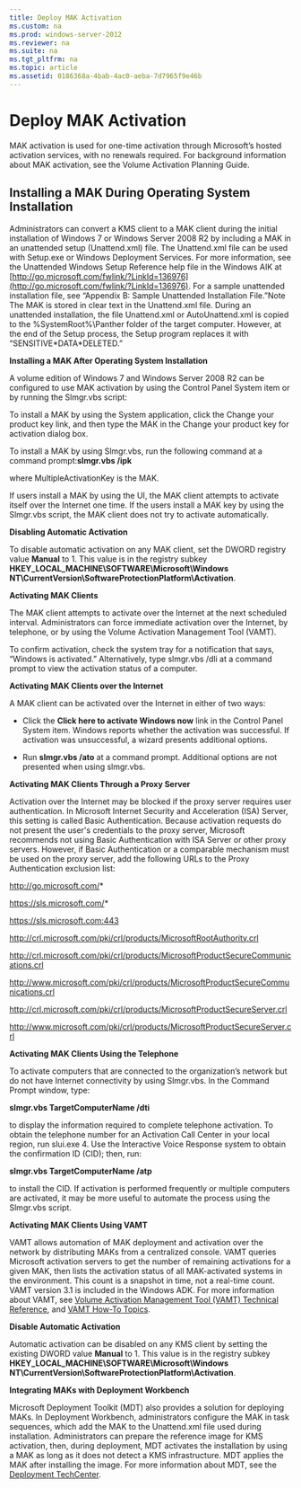 ```yaml
---
title: Deploy MAK Activation
ms.custom: na
ms.prod: windows-server-2012
ms.reviewer: na
ms.suite: na
ms.tgt_pltfrm: na
ms.topic: article
ms.assetid: 0186368a-4bab-4ac0-aeba-7d7965f9e46b
---
```

# Deploy MAK Activation
MAK activation is used for one-time activation through Microsoft’s hosted activation services, with no renewals required. For background information about MAK activation, see the Volume Activation Planning Guide.

## Installing a MAK During Operating System Installation
Administrators can convert a KMS client to a MAK client during the initial installation of Windows 7 or Windows Server 2008 R2 by including a MAK in an unattended setup (Unattend.xml) file. The Unattend.xml file can be used with Setup.exe or Windows Deployment Services. For more information, see the Unattended Windows Setup Reference help file in the Windows AIK at [http://go.microsoft.com/fwlink/?LinkId=136976](http://go.microsoft.com/fwlink/?LinkId=136976). For a sample unattended installation file, see “Appendix B: Sample Unattended Installation File.”Note   The MAK is stored in clear text in the Unattend.xml file. During an unattended installation, the file Unattend.xml or AutoUnattend.xml is copied to the %SystemRoot%\Panther folder of the target computer. However, at the end of the Setup process, the Setup program replaces it with “SENSITIVE*DATA\*DELETED.”

**Installing a MAK After Operating System Installation**

A volume edition of Windows 7 and Windows Server 2008 R2 can be configured to use MAK activation by using the Control Panel System item or by running the Slmgr.vbs script:

To install a MAK by using the System application, click the Change your product key link, and then type the MAK in the Change your product key for activation dialog box.

To install a MAK by using Slmgr.vbs, run the following command at a command prompt:**slmgr.vbs /ipk <MultipleActivationKey>**

where MultipleActivationKey is the MAK.

If users install a MAK by using the UI, the MAK client attempts to activate itself over the Internet one time. If the users install a MAK key by using the Slmgr.vbs script, the MAK client does not try to activate automatically.

**Disabling Automatic Activation**

To disable automatic activation on any MAK client, set the DWORD registry value **Manual** to 1. This value is in the registry subkey **HKEY_LOCAL_MACHINE\SOFTWARE\Microsoft\Windows NT\CurrentVersion\SoftwareProtectionPlatform\Activation**.

**Activating MAK Clients**

The MAK client attempts to activate over the Internet at the next scheduled interval. Administrators can force immediate activation over the Internet, by telephone, or by using the Volume Activation Management Tool (VAMT).

To confirm activation, check the system tray for a notification that says, “Windows is activated.” Alternatively, type slmgr.vbs /dli at a command prompt to view the activation status of a computer.

**Activating MAK Clients over the Internet**

A MAK client can be activated over the Internet in either of two ways:

-   Click the **Click here to activate Windows now** link in the Control Panel System item. Windows reports whether the activation was successful. If activation was unsuccessful, a wizard presents additional options.

-   Run **slmgr.vbs /ato** at a command prompt. Additional options are not presented when using slmgr.vbs.

**Activating MAK Clients Through a Proxy Server**

Activation over the Internet may be blocked if the proxy server requires user authentication. In Microsoft Internet Security and Acceleration (ISA) Server, this setting is called Basic Authentication. Because activation requests do not present the user's credentials to the proxy server, Microsoft recommends not using Basic Authentication with ISA Server or other proxy servers. However, if Basic Authentication or a comparable mechanism must be used on the proxy server, add the following URLs to the Proxy Authentication exclusion list:

http://go.microsoft.com/*

https://sls.microsoft.com/*

https://sls.microsoft.com:443

http://crl.microsoft.com/pki/crl/products/MicrosoftRootAuthority.crl

http://crl.microsoft.com/pki/crl/products/MicrosoftProductSecureCommunications.crl

http://www.microsoft.com/pki/crl/products/MicrosoftProductSecureCommunications.crl

http://crl.microsoft.com/pki/crl/products/MicrosoftProductSecureServer.crl

http://www.microsoft.com/pki/crl/products/MicrosoftProductSecureServer.crl

**Activating MAK Clients Using the Telephone**

To activate computers that are connected to the organization’s network but do not have Internet connectivity by using Slmgr.vbs. In the Command Prompt window, type:

**slmgr.vbs TargetComputerName <Username> <Password> /dti**

to display the information required to complete telephone activation. To obtain the telephone number for an Activation Call Center in your local region, run slui.exe 4. Use the Interactive Voice Response system to obtain the confirmation ID (CID); then, run:

**slmgr.vbs TargetComputerName <UserName> <Password> /atp <CID>**

to install the CID. If activation is performed frequently or multiple computers are activated, it may be more useful to automate the process using the Slmgr.vbs script.

**Activating MAK Clients Using VAMT**

VAMT allows automation of MAK deployment and activation over the network by distributing MAKs from a centralized console. VAMT queries Microsoft activation servers to get the number of remaining activations for a given MAK, then lists the activation status of all MAK-activated systems in the environment. This count is a snapshot in time, not a real-time count. VAMT version 3.1 is included in the Windows ADK. For more information about VAMT, see [Volume Activation Management Tool (VAMT) Technical Reference](http://technet.microsoft.com/library/hh824825.aspx), and [VAMT How-To Topics](http://technet.microsoft.com/library/hh824887.aspx).

**Disable Automatic Activation**

Automatic activation can be disabled on any KMS client by setting the existing DWORD value **Manual** to 1. This value is in the registry subkey **HKEY_LOCAL_MACHINE\SOFTWARE\Microsoft\Windows NT\CurrentVersion\SoftwareProtectionPlatform\Activation**.

**Integrating MAKs with Deployment Workbench**

Microsoft Deployment Toolkit (MDT) also provides a solution for deploying MAKs. In Deployment Workbench, administrators configure the MAK in task sequences, which add the MAK to the Unattend.xml file used during installation. Administrators can prepare the reference image for KMS activation, then, during deployment, MDT activates the installation by using a MAK as long as it does not detect a KMS infrastructure. MDT applies the MAK after installing the image. For more information about MDT, see the [Deployment TechCenter](http://technet.microsoft.com/deployment/default.aspx).


